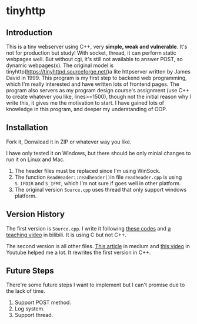 # tinyhttp

## Introduction
This is a tiny webserver using C++, very **simple, weak and vulnerable**. It's not for production but study!
With socket, thread, it can perform static webpages well. But without cgi, it's still not available to answer POST, so dynamic webpages(x). The original model is tinyhttp(https://tinyhttpd.sourceforge.net/)a lite httpserver written by James David in 1999.
This program is my first step to backend web programming, which I'm really interested and have written lots of frontend pages. The program also servers as my program design course's assignment (use C++ to create whatever you like, lines>=1500), though not the initial reason why I write this, it gives me the motivation to start. I have gained lots of knowledge in this program, and deeper my understanding of OOP. 


## Installation
Fork it, Donwload it in ZIP or whatever way you like.

I have only tested it on Windows, but there should be only minial changes to run it on Linux and Mac. 
1. The header files must be replaced since I'm using WinSock.
2. The function `ReadHeader::readheader()`in file `readheader.cpp` is using `S_IFDIR` and `S_IFMT`, which I'm not sure if goes well in other platform.
3. The original version `Source.cpp` uses thread that only support windows platform.


## Version History
The first version is `Source.cpp`. I write it following [these codes](https://tinyhttpd.sourceforge.net/) and [a teaching video](https://www.bilibili.com/video/BV1B24y1d7Vi/) in bilibili. It is using C but not C++.

The second version is all other files. [This article](https://medium.com/from-the-scratch/http-server-what-do-you-need-to-know-to-build-a-simple-http-server-from-scratch-d1ef8945e4fa) in medium and [this video](https://www.youtube.com/watch?v=YwHErWJIh6Y) in Youtube helped me a lot. It rewrites the first version in C++.



## Future Steps
There're some future steps I want to implement but I can't promise due to the lack of time.
1. Support POST method.
2. Log system.
3. Support thread. 